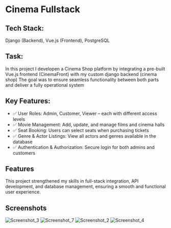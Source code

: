 # Cinema Fullstack

## Tech Stack: 
Django (Backend), Vue.js (Frontend), PostgreSQL

## Task:
In this project I developen a Cinema Shop platform by integrating a pre-built Vue.js frontend (CinemaFront) with my custom django backend (cinema shop) The goal was to ensure seamless functionality between both parts and deliver a fully operational system

## Key Features:
- ✅ User Roles: Admin, Customer, Viewer – each with different access levels
- ✅ Movie Management: Add, update, and manage films and cinema halls
- ✅ Seat Booking: Users can select seats when purchasing tickets
- ✅ Genre & Actor Listings: View all actors and genres available in the database
- ✅ Authentication & Authorization: Secure login for both admins and customers

## Features
This project strengthened my skills in full-stack integration, API development, and database management, ensuring a smooth and functional user experience.

## Screenshots
![Screenshot_3](https://github.com/user-attachments/assets/58d3e5ca-1d5e-4026-b02b-4f92965bb2e8)
![Screenshot_7](https://github.com/user-attachments/assets/23ee58bb-81f5-4251-a862-fae57d500cd2)
![Screenshot_2](https://github.com/user-attachments/assets/73efa40c-bfa0-454e-9397-29a7d2ce02b9)
![Screenshot_4](https://github.com/user-attachments/assets/850ea5c0-70fd-44f8-b082-1f37a40f7a9f)
